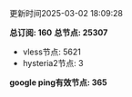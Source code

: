 更新时间2025-03-02 18:09:28

**总订阅: 160**
**总节点: 25307**
- vless节点: 5621
- hysteria2节点: 3

**google ping有效节点: 365**
